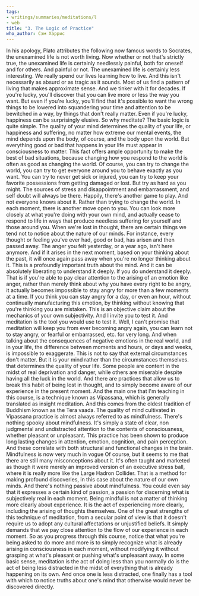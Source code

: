 ```yaml
---
tags:
- writings/summaries/meditations/l
- web
title: "3. The Logic of Practice"
who_author: Сэм Харрис
---
```


In his apology, Plato attributes the following now famous words to Socrates, the unexamined life is not worth living. Now whether or not that's strictly true, the unexamined life is certainly needlessly painful, both for oneself and for others. And painful or not. The unexamined life is certainly less interesting. We really spend our lives learning how to live. And this isn't necessarily as absurd or as tragic as it sounds. Most of us find a pattern of living that makes approximate sense. And we tinker with it for decades. If you're lucky, you'll discover that you can live more or less the way you want. But even if you're lucky, you'll find that it's possible to want the wrong things to be lowered into squandering your time and attention to be bewitched in a way, by things that don't really matter. Even if you're lucky, happiness can be surprisingly elusive. So why meditate? The basic logic is quite simple. The quality of your mind determines the quality of your life, or happiness and suffering, no matter how extreme our mental events, the mind depends upon the body, of course, and the body upon the world. But everything good or bad that happens in your life must appear in consciousness to matter. This fact offers ample opportunity to make the best of bad situations, because changing how you respond to the world is often as good as changing the world. Of course, you can try to change the world, you can try to get everyone around you to behave exactly as you want. You can try to never get sick or injured, you can try to keep your favorite possessions from getting damaged or lost. But try as hard as you might. The sources of stress and disappointment and embarrassment, and self doubt will always be there. Happily, there's another game to play. And not everyone knows about it. Rather than trying to change the world. In each moment, there is another move open to you. You can look more closely at what you're doing with your own mind, and actually cease to respond to life in ways that produce needless suffering for yourself and those around you. When we're lost in thought, there are certain things we tend not to notice about the nature of our minds. For instance, every thought or feeling you've ever had, good or bad, has arisen and then passed away. The anger you felt yesterday, or a year ago, isn't here anymore. And if it arises in the next moment, based on your thinking about the past, it will once again pass away when you're no longer thinking about it. This is a profoundly important truth about the mind. And it can be absolutely liberating to understand it deeply. If you do understand it deeply. That is if you're able to pay clear attention to the arising of an emotion like anger, rather than merely think about why you have every right to be angry, it actually becomes impossible to stay angry for more than a few moments at a time. If you think you can stay angry for a day, or even an hour, without continually manufacturing this emotion, by thinking without knowing that you're thinking you are mistaken. This is an objective claim about the mechanics of your own subjectivity. And I invite you to test it. And meditation is the tool you would use to test it. Well, I can't promise that meditation will keep you from ever becoming angry again, you can learn not to stay angry, or fearful or embarrassed, etc. for very long. And when talking about the consequences of negative emotions in the real world, and in your life, the difference between moments and hours, or days and weeks, is impossible to exaggerate. This is not to say that external circumstances don't matter. But it is your mind rather than the circumstances themselves. that determines the quality of your life. Some people are content in the midst of real deprivation and danger, while others are miserable despite having all the luck in the world. And there are practices that allow us to break this habit of being lost in thought, and to simply become aware of our experience in the present moment. And the main one that I'm teaching in this course, is a technique known as Vipassana, which is generally translated as insight meditation. And this comes from the oldest tradition of Buddhism known as the Tera vaada. The quality of mind cultivated in Vipassana practice is almost always referred to as mindfulness. There's nothing spooky about mindfulness.
It's simply a state of clear, non judgmental and undistracted attention to the contents of consciousness, whether pleasant or unpleasant. This practice has been shown to produce long lasting changes in attention, emotion, cognition, and pain perception. And these correlate with both structural and functional changes in the brain. Mindfulness is now very much in vogue Of course, but it seems to me that there are still many misconceptions about it. It's often taught and marketed as though it were merely an improved version of an executive stress ball, where it is really more like the Large Hadron Collider. That is a method for making profound discoveries, in this case about the nature of our own minds. And there's nothing passive about mindfulness. You could even say that it expresses a certain kind of passion, a passion for discerning what is subjectively real in each moment. Being mindful is not a matter of thinking more clearly about experience. It is the act of experiencing more clearly, including the arising of thoughts themselves. One of the great strengths of this technique of meditation, from a secular point of view is that it doesn't require us to adopt any cultural affectations or unjustified beliefs. It simply demands that we pay close attention to the flow of our experience in each moment. So as you progress through this course, notice that what you're being asked to do more and more is to simply recognize what is already arising in consciousness in each moment, without modifying it without grasping at what's pleasant or pushing what's unpleasant away. In some basic sense, meditation is the act of doing less than you normally do is the act of being less distracted in the midst of everything that is already happening on its own. And once one is less distracted, one finally has a tool with which to notice truths about one's mind that otherwise would never be discovered directly.
